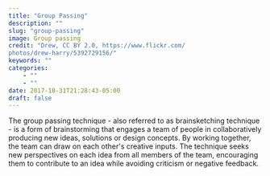 ```yaml
---
title: "Group Passing"
description: ""
slug: "group-passing"
image: Group passing
credit: "Drew, CC BY 2.0, https://www.flickr.com/photos/drew-harry/5392729156/"
keywords: ""
categories:
    - ""
    - ""
date: 2017-10-31T21:28:43-05:00
draft: false
---
```


The group passing technique - also referred to as brainsketching technique - is a form of brainstorming that engages a team of people in collaboratively producing new ideas, solutions or design concepts. By working together, the team can draw on each other's creative inputs. The technique seeks new perspectives on each idea from all members of the team, encouraging them to contribute to an idea while avoiding criticism or negative feedback.
